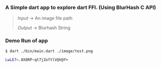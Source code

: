 ### A Simple dart app to explore dart FFI. (Using BlurHash C API)

> *Input* -> An image file path
>
> *Output* -> Blurhash String

### Demo Run of app
```bash
$ dart ./bin/main.dart ./image/test.png 

LwLE7=.8X8RP~qt7jZoftlV@V@f+
```



